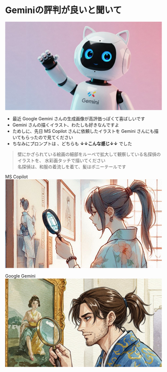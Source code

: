 # Geminiの評判が良いと聞いて
![Geminiのマスコットキャラ](img/gemini_mascot.jpg)	
- 最近 Google Gemini さんの生成画像が高評価っぽくて喜ばしいです
- Gemini さんの描くイラスト、わたしも好きなんですよ
- ためしに、先日 MS Copilot さんに依頼したイラストを Gemini さんにも描いてもらったので見てください
- ちなみにプロンプトは 、どちらも **↓↓こんな感じ↓↓** でした
> 壁にかざられている絵画の細部をルーペで拡大して観察している名探偵のイラストを、 水彩画タッチで描いてください  
> 名探偵は、和服の着流しを着て、髪はポニーテールです 
<!-- -->
MS Copilot
![探偵は操作中](img/detective_observing.jpg)
<!-- -->
Google Gemini
![捜査中の探偵](img/observing_detective.jpg)
